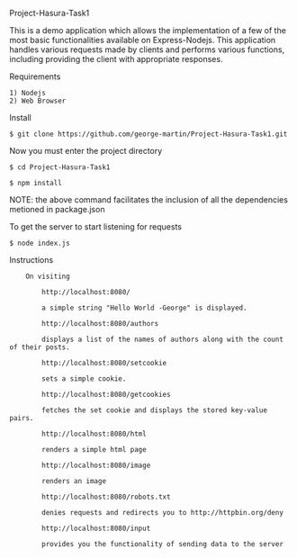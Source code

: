 Project-Hasura-Task1

This is a demo application which allows the implementation of a few of the most basic functionalities available on Express-Nodejs. This application handles various requests made by clients and performs various functions, including providing the client with appropriate responses.

Requirements

	1) Nodejs
	2) Web Browser

Install

	$ git clone https://github.com/george-martin/Project-Hasura-Task1.git
 
Now you must enter the project directory

	$ cd Project-Hasura-Task1
	
	$ npm install

NOTE: the above command facilitates the inclusion of all the dependencies metioned in package.json


To get the server to start listening for requests

	$ node index.js

Instructions

		On visiting 
	
			http://localhost:8080/ 

			a simple string "Hello World -George" is displayed.

			http://localhost:8080/authors

			displays a list of the names of authors along with the count of their posts.

			http://localhost:8080/setcookie

			sets a simple cookie.

			http://localhost:8080/getcookies

			fetches the set cookie and displays the stored key-value pairs.   

			http://localhost:8080/html

			renders a simple html page

			http://localhost:8080/image
	
			renders an image

			http://localhost:8080/robots.txt

			denies requests and redirects you to http://httpbin.org/deny

			http://localhost:8080/input

			provides you the functionality of sending data to the server

